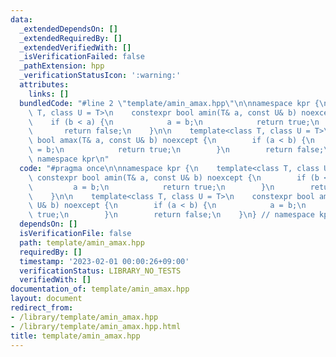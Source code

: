 ```yaml
---
data:
  _extendedDependsOn: []
  _extendedRequiredBy: []
  _extendedVerifiedWith: []
  _isVerificationFailed: false
  _pathExtension: hpp
  _verificationStatusIcon: ':warning:'
  attributes:
    links: []
  bundledCode: "#line 2 \"template/amin_amax.hpp\"\n\nnamespace kpr {\n    template<class\
    \ T, class U = T>\n    constexpr bool amin(T& a, const U& b) noexcept {\n    \
    \    if (b < a) {\n            a = b;\n            return true;\n        }\n \
    \       return false;\n    }\n\n    template<class T, class U = T>\n    constexpr\
    \ bool amax(T& a, const U& b) noexcept {\n        if (a < b) {\n            a\
    \ = b;\n            return true;\n        }\n        return false;\n    }\n} //\
    \ namespace kpr\n"
  code: "#pragma once\n\nnamespace kpr {\n    template<class T, class U = T>\n   \
    \ constexpr bool amin(T& a, const U& b) noexcept {\n        if (b < a) {\n   \
    \         a = b;\n            return true;\n        }\n        return false;\n\
    \    }\n\n    template<class T, class U = T>\n    constexpr bool amax(T& a, const\
    \ U& b) noexcept {\n        if (a < b) {\n            a = b;\n            return\
    \ true;\n        }\n        return false;\n    }\n} // namespace kpr\n"
  dependsOn: []
  isVerificationFile: false
  path: template/amin_amax.hpp
  requiredBy: []
  timestamp: '2023-02-01 00:00:26+09:00'
  verificationStatus: LIBRARY_NO_TESTS
  verifiedWith: []
documentation_of: template/amin_amax.hpp
layout: document
redirect_from:
- /library/template/amin_amax.hpp
- /library/template/amin_amax.hpp.html
title: template/amin_amax.hpp
---
```

